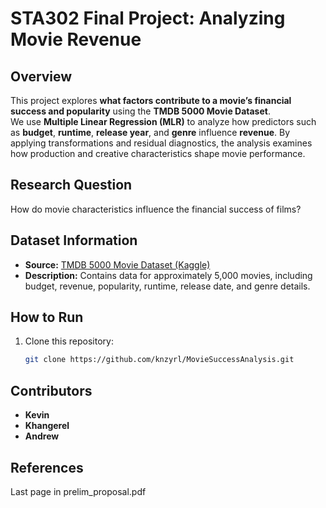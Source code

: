 # STA302 Final Project: Analyzing Movie Revenue  

## Overview  
This project explores **what factors contribute to a movie’s financial success and popularity** using the **TMDB 5000 Movie Dataset**.  
We use **Multiple Linear Regression (MLR)** to analyze how predictors such as **budget**, **runtime**, **release year**, and **genre** influence  **revenue**. 
By applying transformations and residual diagnostics, the analysis examines how production and creative characteristics shape movie performance.


## Research Question 
How do movie characteristics influence the financial success of films?


## Dataset Information  
- **Source:** [TMDB 5000 Movie Dataset (Kaggle)](https://www.kaggle.com/datasets/tmdb/tmdb-movie-metadata)  
- **Description:** Contains data for approximately 5,000 movies, including budget, revenue, popularity, runtime, release date, and genre details.  


## How to Run  
1. Clone this repository:  
   ```bash
   git clone https://github.com/knzyrl/MovieSuccessAnalysis.git
   ```

## Contributors
- **Kevin** 
- **Khangerel**
- **Andrew** 


## References

Last page in prelim_proposal.pdf
